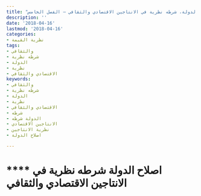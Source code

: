 ```yaml
---
title: "اصلاح الدولة، شرطه نظرية في الانتاجين الاقتصادي والثقافي – الفصل الخامس"
description: ''
date: '2018-04-16'
lastmod: '2018-04-16'
categories:
- نظرية القيمة
tags:
- والثقافي
- شرطه نظرية
- الدولة
- نظرية
- الاقتصادي والثقافي
keywords:
- والثقافي
- شرطه نظرية
- الدولة
- نظرية
- الاقتصادي والثقافي
- شرطه
- الدولة شرطه
- الانتاجين الاقتصادي
- نظرية الانتاجين
- اصلاح الدولة

---
```

# **** **اصلاح الدولة** شرطه نظرية في الانتاجين الاقتصادي والثقافي

###
